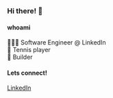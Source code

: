 ### Hi there! 👋

#### whoami
👨🏻‍💻 Software Engineer @ LinkedIn
<br>🎾 Tennis player
<br>🚀 Builder

#### Lets connect!
[LinkedIn](https://www.linkedin.com/in/brandon-lai/)
